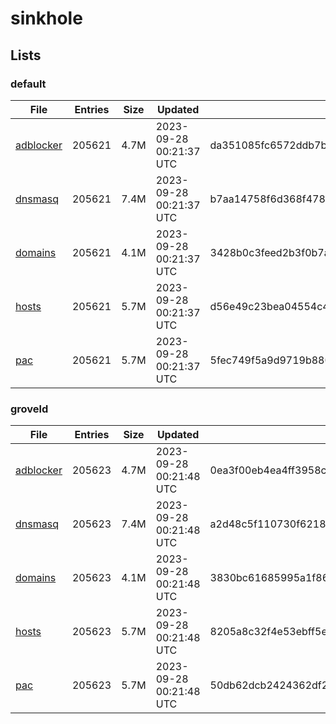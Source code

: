 # sinkhole

## Lists

### default

|File|Entries|Size|Updated|Hash|
|-|-|-|-|-|
|[adblocker](https://raw.githubusercontent.com/groveld/sinkhole/lists/default/adblocker.txt)|205621|4.7M|2023-09-28 00:21:37 UTC|da351085fc6572ddb7b604c32dc800227afaa3391bc29cca1b3cfe8ef598e182|
|[dnsmasq](https://raw.githubusercontent.com/groveld/sinkhole/lists/default/dnsmasq.txt)|205621|7.4M|2023-09-28 00:21:37 UTC|b7aa14758f6d368f4787cd3e1cbc1db0635adc2b7ebe3a907910c1c68b41a78d|
|[domains](https://raw.githubusercontent.com/groveld/sinkhole/lists/default/domains.txt)|205621|4.1M|2023-09-28 00:21:37 UTC|3428b0c3feed2b3f0b7ad45f5676f21815d3c4a8c7fbaf4b15d415cb5eab3794|
|[hosts](https://raw.githubusercontent.com/groveld/sinkhole/lists/default/hosts.txt)|205621|5.7M|2023-09-28 00:21:37 UTC|d56e49c23bea04554c4bc8a6e3d1d06c1095b41e1d8268404c718360657798da|
|[pac](https://raw.githubusercontent.com/groveld/sinkhole/lists/default/pac.txt)|205621|5.7M|2023-09-28 00:21:37 UTC|5fec749f5a9d9719b8801781704d88f2694aa94d1089f8e880a8656f9a9b5fe8|

### groveld

|File|Entries|Size|Updated|Hash|
|-|-|-|-|-|
|[adblocker](https://raw.githubusercontent.com/groveld/sinkhole/lists/groveld/adblocker.txt)|205623|4.7M|2023-09-28 00:21:48 UTC|0ea3f00eb4ea4ff3958c307d06531167dd3e58b895b2ffa9364fbb559cc5ff30|
|[dnsmasq](https://raw.githubusercontent.com/groveld/sinkhole/lists/groveld/dnsmasq.txt)|205623|7.4M|2023-09-28 00:21:48 UTC|a2d48c5f110730f6218811a02515cbe7523d74e6d3d70e16b5c3518176603312|
|[domains](https://raw.githubusercontent.com/groveld/sinkhole/lists/groveld/domains.txt)|205623|4.1M|2023-09-28 00:21:48 UTC|3830bc61685995a1f86cbe3cf566ba31a217729f0ee1495e745d3e7229867d3a|
|[hosts](https://raw.githubusercontent.com/groveld/sinkhole/lists/groveld/hosts.txt)|205623|5.7M|2023-09-28 00:21:48 UTC|8205a8c32f4e53ebff5ea8f0162fb4e95f6c2c271491d5a6342e776e3892878f|
|[pac](https://raw.githubusercontent.com/groveld/sinkhole/lists/groveld/pac.txt)|205623|5.7M|2023-09-28 00:21:48 UTC|50db62dcb2424362df280271ba41f781f73f47d3b9933f41c387ca89064f0837|
